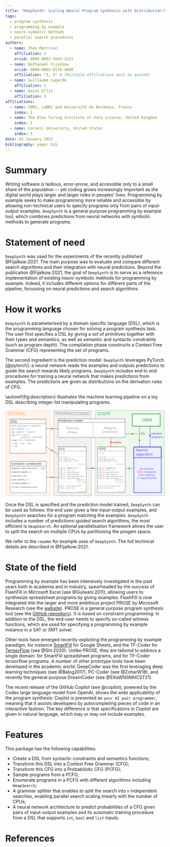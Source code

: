 ```yaml
---
title: 'DeepSynth: Scaling Neural Program Synthesis with Distribution-based Search'
tags:
  - program synthesis
  - programming by example
  - neuro-symbolic methods
  - parallel search procedures
authors:
  - name: Théo Matricon
    affiliation: 1
    orcid: 0000-0002-5043-3221 
  - name: Nathanaël Fijalkow
    orcid: 0000-0002-6576-4680  
    affiliation: "1, 2" # (Multiple affiliations must be quoted)
  - name: Guillaume Lagarde
    affiliation: 1
  - name: Kevin Ellis
    affiliation: 3
affiliations:
  - name: CNRS, LaBRI and Université de Bordeaux, France
    index: 1
  - name: The Alan Turing Institute of data science, United Kingdom
    index: 2
  - name: Cornell University, United States
    index: 3
date: 03 January 2022
bibliography: paper.bib
---
```


# Summary

Writing software is tedious, error-prone, and accessible only to a small share of the population -- yet coding grows increasingly important as the digital world plays larger and larger roles in peoples’ lives.
Programming by example seeks to make programming more reliable and accessible by allowing non-technical users to specify programs only from pairs of input-output examples.
`DeepSynth` is a general purpose programming by example tool, which combines predictions from neural networks with symbolic methods to generate programs. 

# Statement of need

`DeepSynth` was used for the experiments of the recently published @Fijalkow:2021.
The main purpose was to evaluate and compare different search algorithms and their integration with neural predictions.
Beyond the publication @Fijalkow:2021, the goal of `DeepSynth` is to serve as a reference implementation of existing neuro-symbolic methods for programming by example.
Indeed, it includes different options for different parts of the pipeline, focussing on neural predictions and search algorithms.

# How it works

`DeepSynth` is parameterised by a domain specific language (DSL), which is the programming language chosen for solving a program synthesis task. 
The user first specifies a DSL by giving a set of primitives together with their types and semantics, as well as semantic and syntactic constraints (such as program depth).
The compilation phase constructs a Context Free Grammar (CFG) representing the set of programs.

The second ingredient is the prediction model.
`DeepSynth` leverages PyTorch [@pytorch]: a neural network reads the examples and outputs predictions to guide the search towards likely programs.
`DeepSynth` includes end to end procedures for training a neural network that makes predictions from examples. The predictions are given as distributions on the derivation rules of CFG.

\autoref{fig:description} illustrates the machine learning pipeline on a toy DSL describing integer list manipulating programs. 

![Pipeline for neural predictions for syntax guided program synthesis.\label{fig:description}](sygus.png)

Once the DSL is specified and the prediction model trained, `DeepSynth` can be used as follows: the end user gives a few input-output examples, and `DeepSynth` searches for a program matching the examples.
`DeepSynth` includes a number of predictions-guided search algorithms; the most efficient is `HeapSearch`.
An optional parallelisation framework allows the user to split the search on multiple CPUs by partitioning the progam space. 

We refer to the `readme` for example uses of `DeepSynth`.
The full technical details are described in @Fijalkow:2021.

# State of the field

Programming by example has been intensively investigated in the past years both in academia and in industry, spearheaded by the success of FlashFill in Microsoft Excel (see @Gulwani:2011), allowing users to synthesize spreadsheet programs by giving examples.
FlashFill is now integrated into the larger and more ambitious project PROSE by Microsoft Research (see the [website](https://www.microsoft.com/en-us/research/group/prose/)).
PROSE is a general purpose program synthesis tool (see the [GitHub repository](https://github.com/microsoft/prose/)).
It is based on constraint programming: in addition to the DSL, the end-user needs to specify so-called witness functions, which are used for specifying a programming by example instance in a SAT or SMT solver.

Other tools have emerged recently exploiting the programming by example paradigm, for instance [SmartFill](https://ai.googleblog.com/2014/10/smart-autofill-harnessing-predictive.html) for Google Sheets, and the TF-Coder for [TensorFlow](https://blog.tensorflow.org/2020/08/introducing-tensorflow-coder-tool.html) (see @Shi:2020).
Unlike PROSE, they are tailored to address a single domain: for SmartFill spreadsheet programs, and for TF-Coder tensorflow programs.
A number of other prototype tools have been developed in the academic world: DeepCoder was the first leveraging deep learning techniques (see @Balog2017), PC-Coder (see @ZoharW18), and recently the general-purpose DreamCoder (see @EllisWNSMHCST21).

The recent release of the GitHub Copilot (see @copilot), powered by the Codex large language model from OpenAI, shows the wide applicability of the program synthesis: Copilot is presented as `your AI pair programmer`, meaning that it assists developers by autocompleting pieces of code in an interactive fashion. The key difference is that specifications in Copilot are given in natural language, which may or may not include examples.

# Features

This package has the following capabilities:

- Create a DSL from syntactic constraints and semantics functions;
- Transform this DSL into a Context Free Grammar (CFG);
- Transform this CFG into a Probabilistic CFG (PCFG);
- Sample programs from a PCFG;
- Enumerate programs in a PCFG with different algorithms including `HeapSearch`;
- A grammar splitter that enables to split the search into `n` independent searches, enabling parallel search scaling linearly with the number of CPUs;
- A neural network architecture to predict probabilities of a CFG given pairs of input-output examples and its automatic training procedure from a DSL that supports `int`, `bool` and `list` inputs.

# References
